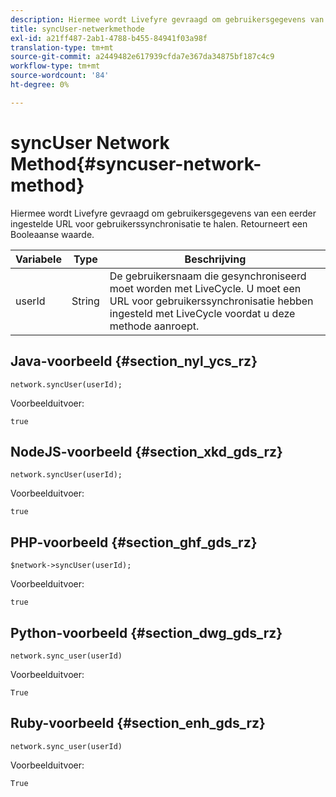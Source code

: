 ```yaml
---
description: Hiermee wordt Livefyre gevraagd om gebruikersgegevens van een eerder ingestelde URL voor gebruikerssynchronisatie te halen. Retourneert een Booleaanse waarde.
title: syncUser-netwerkmethode
exl-id: a21ff487-2ab1-4788-b455-84941f03a98f
translation-type: tm+mt
source-git-commit: a2449482e617939cfda7e367da34875bf187c4c9
workflow-type: tm+mt
source-wordcount: '84'
ht-degree: 0%

---
```


# syncUser Network Method{#syncuser-network-method}

Hiermee wordt Livefyre gevraagd om gebruikersgegevens van een eerder ingestelde URL voor gebruikerssynchronisatie te halen. Retourneert een Booleaanse waarde.

| Variabele | Type | Beschrijving |
|--- |--- |--- |
| userId | String | De gebruikersnaam die gesynchroniseerd moet worden met LiveCycle. U moet een URL voor gebruikerssynchronisatie hebben ingesteld met LiveCycle voordat u deze methode aanroept. |

## Java-voorbeeld {#section_nyl_ycs_rz}

```
network.syncUser(userId); 
```

Voorbeelduitvoer:

```
true
```

## NodeJS-voorbeeld {#section_xkd_gds_rz}

```
network.syncUser(userId); 
```

Voorbeelduitvoer:

```
true
```

## PHP-voorbeeld {#section_ghf_gds_rz}

```
$network->syncUser(userId); 
```

Voorbeelduitvoer:

```
true
```

## Python-voorbeeld {#section_dwg_gds_rz}

```
network.sync_user(userId) 
```

Voorbeelduitvoer:

```
True
```

## Ruby-voorbeeld {#section_enh_gds_rz}

```
network.sync_user(userId) 
```

Voorbeelduitvoer:

```
True
```
